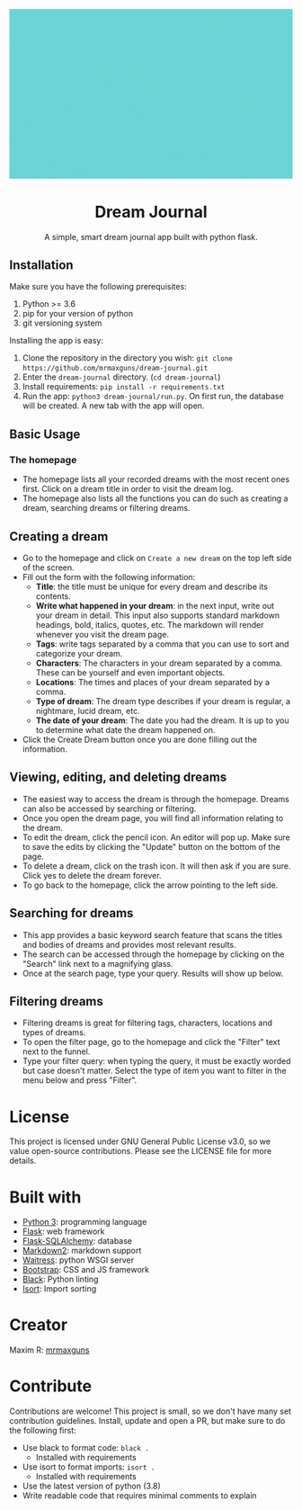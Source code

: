 ![An image showing the basic layout of the dream journal](docs/assets/img/home.gif)
<h1 align=center>Dream Journal</h1>

<p align=center>A simple, smart dream journal app built with python flask.</p>

## Installation

Make sure you have the following prerequisites:
1. Python >= 3.6
2. pip for your version of python
3. git versioning system

Installing the app is easy:

1. Clone the repository in the directory you wish: `git clone https://github.com/mrmaxguns/dream-journal.git`
2. Enter the `dream-journal` directory. (`cd dream-journal`)
3. Install requirements: `pip install -r requirements.txt`
4. Run the app: `python3 dream-journal/run.py`. On first run, the database will be created. A new tab with the app will open.

## Basic Usage

### The homepage
* The homepage lists all your recorded dreams with the most recent ones first. Click on a dream title in order to visit the dream log.
* The homepage also lists all the functions you can do such as creating a dream, searching dreams or filtering dreams.

## Creating a dream
* Go to the homepage and click on `Create a new dream` on the top left side of the screen.
* Fill out the form with the following information:
  * **Title**: the title must be unique for every dream and describe its contents.
  * **Write what happened in your dream**: in the next input, write out your dream in detail. This input also supports standard markdown headings, bold, italics, quotes, etc. The markdown will render whenever you visit the dream page.
  * **Tags**: write tags separated by a comma that you can use to sort and categorize your dream.
  * **Characters**: The characters in your dream separated by a comma. These can be yourself and even important objects.
  * **Locations**: The times and places of your dream separated by a comma.
  * **Type of dream**: The dream type describes if your dream is regular, a nightmare, lucid dream, etc.
  * **The date of your dream**: The date you had the dream. It is up to you to determine what date the dream happened on.
* Click the Create Dream button once you are done filling out the information.

## Viewing, editing, and deleting dreams
* The easiest way to access the dream is through the homepage. Dreams can also be accessed by searching or filtering.
* Once you open the dream page, you will find all information relating to the dream.
* To edit the dream, click the pencil icon. An editor will pop up. Make sure to save the edits by clicking the "Update" button on the bottom of the page.
* To delete a dream, click on the trash icon. It will then ask if you are sure. Click yes to delete the dream forever.
* To go back to the homepage, click the arrow pointing to the left side.

## Searching for dreams
* This app provides a basic keyword search feature that scans the titles and bodies of dreams and provides most relevant results.
* The search can be accessed through the homepage by clicking on the "Search" link next to a magnifying glass.
* Once at the search page, type your query. Results will show up below.

## Filtering dreams
* Filtering dreams is great for filtering tags, characters, locations and types of dreams.
* To open the filter page, go to the homepage and click the "Filter" text next to the funnel.
* Type your filter query: when typing the query, it must be exactly worded but case doesn't matter. Select the type of item you want to filter in the menu below and press "Filter".

# License
This project is licensed under GNU General Public License v3.0, so we value open-source contributions. Please see the LICENSE file for more details.

# Built with
* [Python 3](https://python.org): programming language
* [Flask](https://flask.palletsprojects.com): web framework
* [Flask-SQLAlchemy](https://flask-sqlalchemy.palletsprojects.com): database
* [Markdown2](https://github.com/trentm/python-markdown2): markdown support
* [Waitress](https://docs.pylonsproject.org/projects/waitress/en/stable/): python WSGI server
* [Bootstrap](https://getbootstrap.com/): CSS and JS framework
* [Black](https://black.readthedocs.io/en/stable/): Python linting
* [Isort](https://timothycrosley.github.io/isort/): Import sorting

# Creator
Maxim R: [mrmaxguns](https://github.com/mrmaxguns)

# Contribute
Contributions are welcome! This project is small, so we don't have many set contribution guidelines. Install, update and open a PR, but make sure to do the following first:
* Use black to format code: `black .`
  * Installed with requirements
* Use isort to format imports: `isort .`
  * Installed with requirements
* Use the latest version of python (3.8)
* Write readable code that requires minimal comments to explain
